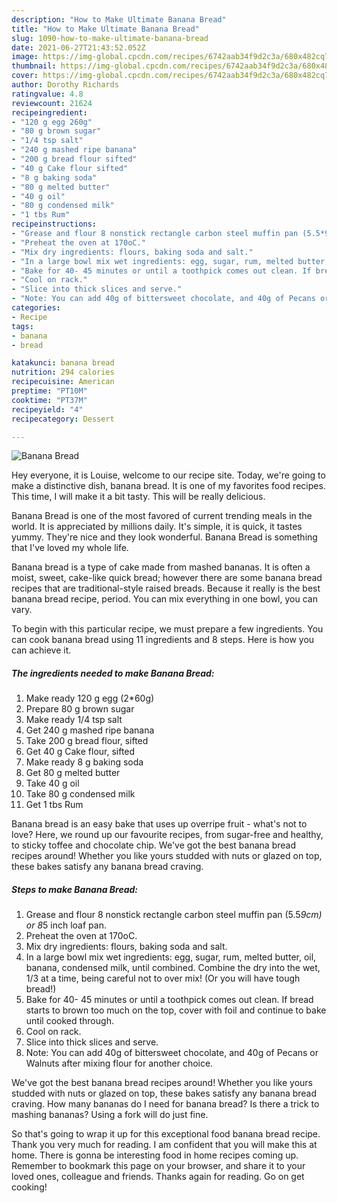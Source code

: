 ```yaml
---
description: "How to Make Ultimate Banana Bread"
title: "How to Make Ultimate Banana Bread"
slug: 1090-how-to-make-ultimate-banana-bread
date: 2021-06-27T21:43:52.052Z
image: https://img-global.cpcdn.com/recipes/6742aab34f9d2c3a/680x482cq70/banana-bread-recipe-main-photo.jpg
thumbnail: https://img-global.cpcdn.com/recipes/6742aab34f9d2c3a/680x482cq70/banana-bread-recipe-main-photo.jpg
cover: https://img-global.cpcdn.com/recipes/6742aab34f9d2c3a/680x482cq70/banana-bread-recipe-main-photo.jpg
author: Dorothy Richards
ratingvalue: 4.8
reviewcount: 21624
recipeingredient:
- "120 g egg 260g"
- "80 g brown sugar"
- "1/4 tsp salt"
- "240 g mashed ripe banana"
- "200 g bread flour sifted"
- "40 g Cake flour sifted"
- "8 g baking soda"
- "80 g melted butter"
- "40 g oil"
- "80 g condensed milk"
- "1 tbs Rum"
recipeinstructions:
- "Grease and flour 8 nonstick rectangle carbon steel muffin pan (5.5*9cm) or 8*5 inch loaf pan."
- "Preheat the oven at 170oC."
- "Mix dry ingredients: flours, baking soda and salt."
- "In a large bowl mix wet ingredients: egg, sugar, rum, melted butter, oil, banana, condensed milk, until combined. Combine the dry into the wet, 1/3 at a time, being careful not to over mix! (Or you will have tough bread!)"
- "Bake for 40- 45 minutes or until a toothpick comes out clean. If bread starts to brown too much on the top, cover with foil and continue to bake until cooked through."
- "Cool on rack."
- "Slice into thick slices and serve."
- "Note: You can add 40g of bittersweet chocolate, and 40g of Pecans or Walnuts after mixing flour for another choice."
categories:
- Recipe
tags:
- banana
- bread

katakunci: banana bread 
nutrition: 294 calories
recipecuisine: American
preptime: "PT10M"
cooktime: "PT37M"
recipeyield: "4"
recipecategory: Dessert

---
```



![Banana Bread](https://img-global.cpcdn.com/recipes/6742aab34f9d2c3a/680x482cq70/banana-bread-recipe-main-photo.jpg)

Hey everyone, it is Louise, welcome to our recipe site. Today, we're going to make a distinctive dish, banana bread. It is one of my favorites food recipes. This time, I will make it a bit tasty. This will be really delicious.

Banana Bread is one of the most favored of current trending meals in the world. It is appreciated by millions daily. It's simple, it is quick, it tastes yummy. They're nice and they look wonderful. Banana Bread is something that I've loved my whole life.

Banana bread is a type of cake made from mashed bananas. It is often a moist, sweet, cake-like quick bread; however there are some banana bread recipes that are traditional-style raised breads. Because it really is the best banana bread recipe, period. You can mix everything in one bowl, you can vary.


To begin with this particular recipe, we must prepare a few ingredients. You can cook banana bread using 11 ingredients and 8 steps. Here is how you can achieve it.

<!--inarticleads1-->

##### The ingredients needed to make Banana Bread:

1. Make ready 120 g egg (2*60g)
1. Prepare 80 g brown sugar
1. Make ready 1/4 tsp salt
1. Get 240 g mashed ripe banana
1. Take 200 g bread flour, sifted
1. Get 40 g Cake flour, sifted
1. Make ready 8 g baking soda
1. Get 80 g melted butter
1. Take 40 g oil
1. Take 80 g condensed milk
1. Get 1 tbs Rum


Banana bread is an easy bake that uses up overripe fruit - what&#39;s not to love? Here, we round up our favourite recipes, from sugar-free and healthy, to sticky toffee and chocolate chip. We&#39;ve got the best banana bread recipes around! Whether you like yours studded with nuts or glazed on top, these bakes satisfy any banana bread craving. 

<!--inarticleads2-->

##### Steps to make Banana Bread:

1. Grease and flour 8 nonstick rectangle carbon steel muffin pan (5.5*9cm) or 8*5 inch loaf pan.
1. Preheat the oven at 170oC.
1. Mix dry ingredients: flours, baking soda and salt.
1. In a large bowl mix wet ingredients: egg, sugar, rum, melted butter, oil, banana, condensed milk, until combined. Combine the dry into the wet, 1/3 at a time, being careful not to over mix! (Or you will have tough bread!)
1. Bake for 40- 45 minutes or until a toothpick comes out clean. If bread starts to brown too much on the top, cover with foil and continue to bake until cooked through.
1. Cool on rack.
1. Slice into thick slices and serve.
1. Note: You can add 40g of bittersweet chocolate, and 40g of Pecans or Walnuts after mixing flour for another choice.


We&#39;ve got the best banana bread recipes around! Whether you like yours studded with nuts or glazed on top, these bakes satisfy any banana bread craving. How many bananas do I need for banana bread? Is there a trick to mashing bananas? Using a fork will do just fine. 

So that's going to wrap it up for this exceptional food banana bread recipe. Thank you very much for reading. I am confident that you will make this at home. There is gonna be interesting food in home recipes coming up. Remember to bookmark this page on your browser, and share it to your loved ones, colleague and friends. Thanks again for reading. Go on get cooking!
